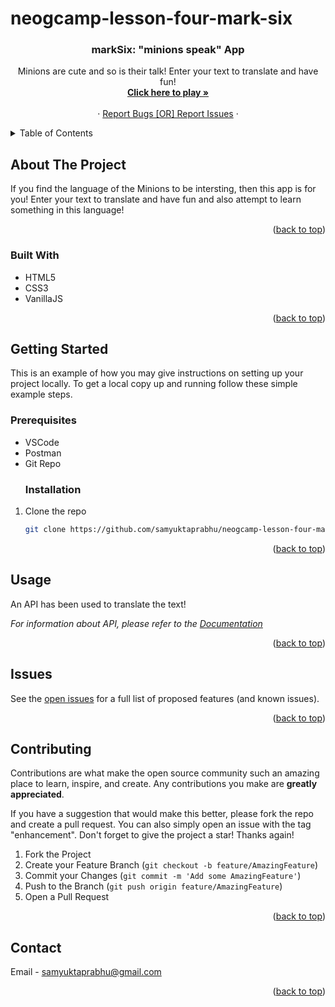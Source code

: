 # neogcamp-lesson-four-mark-six

<a name="readme-top"></a>
<h3 align="center" name="readme-top">markSix: "minions speak" App</h3>

  <p align="center">
    Minions are cute and so is their talk! Enter your text to translate and have fun!
    <br />
    <a href="https://saminion.netlify.app/"><strong>Click here to play »</strong></a>
    <br />
    <br />
    <a href=""></a>
    ·
    <a href="https://github.com/samyuktaprabhu/neogcamp-lesson-four-mark-six/issues">Report Bugs [OR] Report Issues</a>
    ·
</div>

<details>
  <summary>Table of Contents</summary>
  <ol>
    <li>
      <a href="#about-the-project">About The Project</a>
      <ul>
        <li><a href="#built-with">Built With</a></li>
      </ul>
    </li>
    <li>
      <a href="#getting-started">Getting Started</a>
      <ul>
        <li><a href="#prerequisites">Prerequisites</a></li>
        <li><a href="#installation">Installation</a></li>
      </ul>
    </li>
    <li><a href="#usage">Usage</a></li>
    <li><a href="#contributing">Contributing</a></li>
    <li><a href="#contact">Contact</a></li>
  </ol>
</details>

## About The Project

If you find the language of the Minions to be intersting, then this app is for you! Enter your text to translate and have fun and also attempt to learn something in this language!

<p align="right">(<a href="#readme-top">back to top</a>)</p>


### Built With

* HTML5
* CSS3
* VanillaJS


<p align="right">(<a href="#readme-top">back to top</a>)</p>

## Getting Started

This is an example of how you may give instructions on setting up your project locally.
To get a local copy up and running follow these simple example steps.

### Prerequisites

* VSCode
* Postman
* Git Repo
  ### Installation

1. Clone the repo
   ```sh
   git clone https://github.com/samyuktaprabhu/neogcamp-lesson-four-mark-six.git
   ```

<p align="right">(<a href="#readme-top">back to top</a>)</p>

<!-- USAGE EXAMPLES -->
## Usage

An API has been used to translate the text!

_For information about API, please refer to the [Documentation](https://funtranslations.com/api/minion)_

<p align="right">(<a href="#readme-top">back to top</a>)</p>


<!-- ROADMAP -->
## Issues

See the [open issues](https://github.com/samyuktaprabhu/neogcamp-lesson-four-mark-six/issues) for a full list of proposed features (and known issues).

<p align="right">(<a href="#readme-top">back to top</a>)</p>

<!-- CONTRIBUTING -->
## Contributing

Contributions are what make the open source community such an amazing place to learn, inspire, and create. Any contributions you make are **greatly appreciated**.

If you have a suggestion that would make this better, please fork the repo and create a pull request. You can also simply open an issue with the tag "enhancement".
Don't forget to give the project a star! Thanks again!

1. Fork the Project
2. Create your Feature Branch (`git checkout -b feature/AmazingFeature`)
3. Commit your Changes (`git commit -m 'Add some AmazingFeature'`)
4. Push to the Branch (`git push origin feature/AmazingFeature`)
5. Open a Pull Request

<p align="right">(<a href="#readme-top">back to top</a>)</p>

<!-- CONTACT -->
## Contact

Email - samyuktaprabhu@gmail.com


<p align="right">(<a href="#readme-top">back to top</a>)</p>